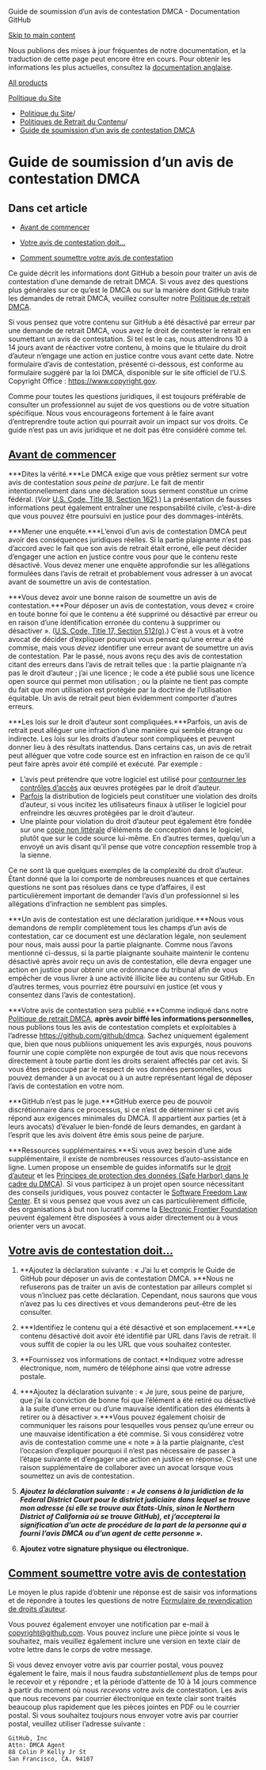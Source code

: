 Guide de soumission d’un avis de contestation DMCA - Documentation GitHub

[Skip to main content](#main-content)

Nous publions des mises à jour fréquentes de notre documentation, et la traduction de cette page peut encore être en cours. Pour obtenir les informations les plus actuelles, consultez la [documentation anglaise](/en).

[All products](/fr)

[Politique du Site](/fr/site-policy)

* [Politique du Site](/fr/site-policy)/
* [Politiques de Retrait du Contenu](/fr/site-policy/content-removal-policies)/
* [Guide de soumission d’un avis de contestation DMCA](/fr/site-policy/content-removal-policies/guide-to-submitting-a-dmca-counter-notice)

Guide de soumission d’un avis de contestation DMCA
==========

Dans cet article
----------

* [Avant de commencer](#before-you-start)

* [Votre avis de contestation doit...](#your-counter-notice-must)

* [Comment soumettre votre avis de contestation](#how-to-submit-your-counter-notice)

Ce guide décrit les informations dont GitHub a besoin pour traiter un avis de contestation d’une demande de retrait DMCA. Si vous avez des questions plus générales sur ce qu’est le DMCA ou sur la manière dont GitHub traite les demandes de retrait DMCA, veuillez consulter notre [Politique de retrait DMCA](/fr/site-policy/content-removal-policies/dmca-takedown-policy).

Si vous pensez que votre contenu sur GitHub a été désactivé par erreur par une demande de retrait DMCA, vous avez le droit de contester le retrait en soumettant un avis de contestation. Si tel est le cas, nous attendrons 10 à 14 jours avant de réactiver votre contenu, à moins que le titulaire du droit d’auteur n’engage une action en justice contre vous avant cette date. Notre formulaire d’avis de contestation, présenté ci-dessous, est conforme au formulaire suggéré par la loi DMCA, disponible sur le site officiel de l’U.S. Copyright Office : <https://www.copyright.gov>.

Comme pour toutes les questions juridiques, il est toujours préférable de consulter un professionnel au sujet de vos questions ou de votre situation spécifique. Nous vous encourageons fortement à le faire avant d’entreprendre toute action qui pourrait avoir un impact sur vos droits. Ce guide n’est pas un avis juridique et ne doit pas être considéré comme tel.

[Avant de commencer](#before-you-start)
----------

***Dites la vérité.***Le DMCA exige que vous prêtiez serment sur votre avis de contestation *sous peine de parjure*. Le fait de mentir intentionnellement dans une déclaration sous serment constitue un crime fédéral. (*Voir* [U.S. Code, Title 18, Section 1621](https://www.gpo.gov/fdsys/pkg/USCODE-2011-title18/html/USCODE-2011-title18-partI-chap79-sec1621.htm).) La présentation de fausses informations peut également entraîner une responsabilité civile, c’est-à-dire que vous pouvez être poursuivi en justice pour des dommages-intérêts.

***Mener une enquête.***L’envoi d’un avis de contestation DMCA peut avoir des conséquences juridiques réelles. Si la partie plaignante n’est pas d’accord avec le fait que son avis de retrait était erroné, elle peut décider d’engager une action en justice contre vous pour que le contenu reste désactivé. Vous devez mener une enquête approfondie sur les allégations formulées dans l’avis de retrait et probablement vous adresser à un avocat avant de soumettre un avis de contestation.

***Vous devez avoir une bonne raison de soumettre un avis de contestation.***Pour déposer un avis de contestation, vous devez « croire en toute bonne foi que le contenu a été supprimé ou désactivé par erreur ou en raison d’une identification erronée du contenu à supprimer ou désactiver ». ([U.S. Code, Title 17, Section 512(g)](https://www.copyright.gov/title17/92chap5.html#512).) C’est à vous et à votre avocat de décider d’expliquer pourquoi vous pensez qu’une erreur a été commise, mais vous *devez* identifier une erreur avant de soumettre un avis de contestation. Par le passé, nous avons reçu des avis de contestation citant des erreurs dans l’avis de retrait telles que : la partie plaignante n’a pas le droit d’auteur ; j’ai une licence ; le code a été publié sous une licence open source qui permet mon utilisation ; ou la plainte ne tient pas compte du fait que mon utilisation est protégée par la doctrine de l’utilisation équitable. Un avis de retrait peut bien évidemment comporter d’autres erreurs.

***Les lois sur le droit d’auteur sont compliquées.***Parfois, un avis de retrait peut alléguer une infraction d’une manière qui semble étrange ou indirecte. Les lois sur les droits d’auteur sont compliquées et peuvent donner lieu à des résultats inattendus. Dans certains cas, un avis de retrait peut alléguer que votre code source est en infraction en raison de ce qu’il peut faire après avoir été compilé et exécuté. Par exemple :

* L’avis peut prétendre que votre logiciel est utilisé pour [contourner les contrôles d’accès](https://www.copyright.gov/title17/92chap12.html) aux œuvres protégées par le droit d’auteur.
* [Parfois](https://www.copyright.gov/docs/mgm/) la distribution de logiciels peut constituer une violation des droits d’auteur, si vous incitez les utilisateurs finaux à utiliser le logiciel pour enfreindre les œuvres protégées par le droit d’auteur.
* Une plainte pour violation du droit d’auteur peut également être fondée sur une [copie non littérale](https://en.wikipedia.org/wiki/Substantial_similarity) d’éléments de conception dans le logiciel, plutôt que sur le code source lui-même. En d’autres termes, quelqu’un a envoyé un avis disant qu’il pense que votre *conception* ressemble trop à la sienne.

Ce ne sont là que quelques exemples de la complexité du droit d’auteur. Étant donné que la loi comporte de nombreuses nuances et que certaines questions ne sont pas résolues dans ce type d’affaires, il est particulièrement important de demander l’avis d’un professionnel si les allégations d’infraction ne semblent pas simples.

***Un avis de contestation est une déclaration juridique.***Nous vous demandons de remplir complètement tous les champs d’un avis de contestation, car ce document est une déclaration légale, non seulement pour nous, mais aussi pour la partie plaignante. Comme nous l’avons mentionné ci-dessus, si la partie plaignante souhaite maintenir le contenu désactivé après avoir reçu un avis de contestation, elle devra engager une action en justice pour obtenir une ordonnance du tribunal afin de vous empêcher de vous livrer à une activité illicite liée au contenu sur GitHub. En d’autres termes, vous pourriez être poursuivi en justice (et vous y consentez dans l’avis de contestation).

***Votre avis de contestation sera publié.***Comme indiqué dans notre [Politique de retrait DMCA](/fr/site-policy/content-removal-policies/dmca-takedown-policy#d-transparency), **après avoir biffé les informations personnelles,** nous publions tous les avis de contestation complets et exploitables à l’adresse <https://github.com/github/dmca>. Sachez uniquement également que, bien que nous publiions uniquement les avis expurgés, nous pouvons fournir une copie complète non expurgée de tout avis que nous recevons directement à toute partie dont les droits seraient affectés par cet avis. Si vous êtes préoccupé par le respect de vos données personnelles, vous pouvez demander à un avocat ou à un autre représentant légal de déposer l’avis de contestation en votre nom.

***GitHub n’est pas le juge.***GitHub exerce peu de pouvoir discrétionnaire dans ce processus, si ce n’est de déterminer si cet avis répond aux exigences minimales du DMCA. Il appartient aux parties (et à leurs avocats) d’évaluer le bien-fondé de leurs demandes, en gardant à l’esprit que les avis doivent être émis sous peine de parjure.

***Ressources supplémentaires.***Si vous avez besoin d’une aide supplémentaire, il existe de nombreuses ressources d’auto-assistance en ligne. Lumen propose un ensemble de guides informatifs sur le [droit d’auteur](https://www.lumendatabase.org/topics/5) et les [Principes de protection des données (Safe Harbor) dans le cadre du DMCA](https://www.lumendatabase.org/topics/14)). Si vous participez à un projet open source nécessitant des conseils juridiques, vous pouvez contacter le [Software Freedom Law Center](https://www.softwarefreedom.org/about/contact/). Et si vous pensez que vous avez un cas particulièrement difficile, des organisations à but non lucratif comme la [Electronic Frontier Foundation](https://www.eff.org/pages/legal-assistance) peuvent également être disposées à vous aider directement ou à vous orienter vers un avocat.

[Votre avis de contestation doit...](#your-counter-notice-must)
----------

1. **Ajoutez la déclaration suivante : « J’ai lu et compris le Guide de GitHub pour déposer un avis de contestation DMCA. »**Nous ne refuserons pas de traiter un avis de contestation par ailleurs complet si vous n’incluez pas cette déclaration. Cependant, nous saurons que vous n’avez pas lu ces directives et vous demanderons peut-être de les consulter.

2. ***Identifiez le contenu qui a été désactivé et son emplacement.***Le contenu désactivé doit avoir été identifié par URL dans l’avis de retrait. Il vous suffit de copier la ou les URL que vous souhaitez contester.

3. **Fournissez vos informations de contact.**Indiquez votre adresse électronique, nom, numéro de téléphone ainsi que votre adresse postale.

4. ***Ajoutez la déclaration suivante : « Je jure, sous peine de parjure, que j’ai la conviction de bonne foi que l’élément a été retiré ou désactivé à la suite d’une erreur ou d’une mauvaise identification des éléments à retirer ou à désactiver ».***Vous pouvez également choisir de communiquer les raisons pour lesquelles vous pensez qu’une erreur ou une mauvaise identification a été commise. Si vous considérez votre avis de contestation comme une « note » à la partie plaignante, c’est l’occasion d’expliquer pourquoi il n’est pas nécessaire de passer à l’étape suivante et d’engager une action en justice en réponse. C’est une raison supplémentaire de collaborer avec un avocat lorsque vous soumettez un avis de contestation.

5. ***Ajoutez la déclaration suivante : « Je consens à la juridiction de la Federal District Court pour le district judiciaire dans lequel se trouve mon adresse (si elle se trouve aux États-Unis, sinon le Northern District of California où se trouve GitHub), et j’accepterai la signification d’un acte de procédure de la part de la personne qui a fourni l’avis DMCA ou d’un agent de cette personne ».***

6. **Ajoutez votre signature physique ou électronique.**

[Comment soumettre votre avis de contestation](#how-to-submit-your-counter-notice)
----------

Le moyen le plus rapide d’obtenir une réponse est de saisir vos informations et de répondre à toutes les questions de notre [Formulaire de revendication de droits d’auteur](https://github.com/contact/dmca).

Vous pouvez également envoyer une notification par e-mail à [copyright@github.com](mailto:copyright@github.com). Vous pouvez inclure une pièce jointe si vous le souhaitez, mais veuillez également inclure une version en texte clair de votre lettre dans le corps de votre message.

Si vous devez envoyer votre avis par courrier postal, vous pouvez également le faire, mais il nous faudra *substantiellement* plus de temps pour le recevoir et y répondre ; et la période d’attente de 10 à 14 jours commence à partir du moment où nous *recevons* votre avis de contestation. Les avis que nous recevons par courrier électronique en texte clair sont traités beaucoup plus rapidement que les pièces jointes en PDF ou le courrier postal. Si vous souhaitez toujours nous envoyer votre avis par courrier postal, veuillez utiliser l’adresse suivante :

```
GitHub, Inc
Attn: DMCA Agent
88 Colin P Kelly Jr St
San Francisco, CA. 94107

```
